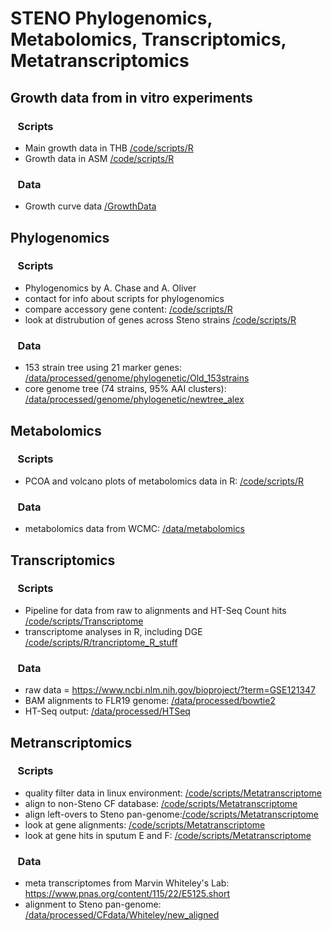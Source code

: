 # STENO Phylogenomics, Metabolomics, Transcriptomics, Metatranscriptomics

## Growth data from in vitro experiments
### &nbsp;&nbsp; Scripts
* Main growth data in THB [/code/scripts/R](https://github.com/tgallagh/Stenotrophomonas/blob/master/code/scripts/R/Steno_GrowthCurve_fig2.R)
* Growth data in ASM [/code/scripts/R](https://github.com/tgallagh/Stenotrophomonas/blob/master/code/scripts/R/Steno_GrowthCurveASM_figS2.R)
### &nbsp;&nbsp; Data
* Growth curve data [/GrowthData](https://github.com/tgallagh/Stenotrophomonas/tree/master/GrowthData) 


## Phylogenomics
### &nbsp;&nbsp; Scripts
*  Phylogenomics by A. Chase and A. Oliver
*  contact for info about scripts for phylogenomics
*  compare accessory gene content: [/code/scripts/R](https://github.com/tgallagh/Stenotrophomonas/blob/master/code/scripts/R/accessorygenes_pathwayanalysis_fig1.R)
* look at distrubution of genes across Steno strains [/code/scripts/R](https://github.com/tgallagh/Stenotrophomonas/blob/master/code/scripts/R/gene.distrubution.phyloFigS1.R)
### &nbsp;&nbsp; Data
* 153 strain tree using 21 marker genes: [/data/processed/genome/phylogenetic/Old_153strains](https://github.com/tgallagh/Stenotrophomonas/tree/master/data/processed/genome/phylogenetic/Old_153strains)
* core genome tree (74 strains, 95% AAI clusters): [/data/processed/genome/phylogenetic/newtree_alex](https://github.com/tgallagh/Stenotrophomonas/tree/master/data/processed/genome/phylogenetic/newtree_alex)


## Metabolomics
### &nbsp;&nbsp; Scripts
*  PCOA and volcano plots of metabolomics data in R: [/code/scripts/R](https://github.com/tgallagh/Stenotrophomonas/blob/master/code/scripts/R/metabolites_pcoa_volcanoplot_fig4_figs3.R) 
### &nbsp;&nbsp; Data
* metabolomics data from WCMC: [/data/metabolomics](https://github.com/tgallagh/Stenotrophomonas/tree/master/data/metabolomics)

## Transcriptomics
### &nbsp;&nbsp; Scripts
* Pipeline for data from raw to alignments and HT-Seq Count hits [/code/scripts/Transcriptome](https://github.com/tgallagh/Stenotrophomonas/tree/master/code/scripts/Transcriptome)
* transcriptome analyses in R, including DGE [/code/scripts/R/trancriptome_R_stuff](https://github.com/tgallagh/Stenotrophomonas/tree/master/code/scripts/R/transcriptome_R_stuff)
### &nbsp;&nbsp; Data
* raw data = https://www.ncbi.nlm.nih.gov/bioproject/?term=GSE121347 
* BAM alignments to FLR19 genome: [/data/processed/bowtie2](https://github.com/tgallagh/Stenotrophomonas/tree/master/data/processed/bowtie2)
* HT-Seq output: [/data/processed/HTSeq](https://github.com/tgallagh/Stenotrophomonas/blob/master/data/processed/HTSeq/steno_htseq.xls) 

## Metranscriptomics
### &nbsp;&nbsp; Scripts
* quality filter data in linux environment: [/code/scripts/Metatranscriptome](https://github.com/tgallagh/Stenotrophomonas/blob/master/code/scripts/Metatranscriptome/qualityfilter_Whiteley.sh)
* align to non-Steno CF database: [/code/scripts/Metatranscriptome](https://github.com/tgallagh/Stenotrophomonas/blob/master/code/scripts/Metatranscriptome/bowtie1_CFdatabase.sh)
* align left-overs to Steno pan-genome:[/code/scripts/Metatranscriptome](https://github.com/tgallagh/Stenotrophomonas/blob/master/code/scripts/Metatranscriptome/bowtie2_invitro_pangenome.sh)
* look at gene alignments:   [/code/scripts/Metatranscriptome](https://github.com/tgallagh/Stenotrophomonas/blob/master/code/scripts/Metatranscriptome/pangenomealignments.R)
* look at gene hits in sputum E and F: [/code/scripts/Metatranscriptome](https://github.com/tgallagh/Stenotrophomonas/blob/master/code/scripts/Metatranscriptome/calculate_pangenome_hits.R)

### &nbsp;&nbsp; Data
* meta transcriptomes from Marvin Whiteley's Lab: https://www.pnas.org/content/115/22/E5125.short
* alignment to Steno pan-genome: [/data/processed/CFdata/Whiteley/new_aligned](https://github.com/tgallagh/Stenotrophomonas/tree/master/data/processed/CFdata/Whiteley/new_aligned)
 

